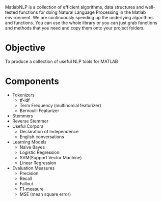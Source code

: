 MatlabNLP is a collection of efficient algorithms, data structures and well-tested functions for doing Natural Language Processing in the Matlab environment. We are continuously speeding up the underlying algorithms and functions. You can use the whole library or you can just grab functions and methods that you need and copy them onto your project folders. 

Objective
==================
To produce a collection of useful NLP tools for MATLAB

Components
==================
* Tokenizers
    * tf-idf
	* Term Frequency (multinomial featurizer)
	* Bernoulli Featurizer
* Stemmers
* Reverse Stemmer 
* Useful Corpora
    * Declaration of Independence
	* English conversations
* Learning Models
    * Naive Bayes
	* Logistic Regression
	* SVM(Support Vector Machine)
	* Linear Regression
* Evaluation Measures
    * Precision
	* Recall
	* Fallout
	* F1-measure
	* MSE (mean square error)
	
